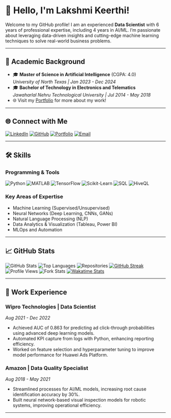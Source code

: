 # 👋 Hello, I'm Lakshmi Keerthi!

Welcome to my GitHub profile! I am an experienced **Data Scientist** with 6 years of professional expertise, including 4 years in AI/ML. I’m passionate about leveraging data-driven insights and cutting-edge machine learning techniques to solve real-world business problems.

---

## 🌟 Academic Background

- 🎓 **Master of Science in Artificial Intelligence** (CGPA: 4.0)  
  *University of North Texas | Jan 2023 - Dec 2024*  
- 🎓 **Bachelor of Technology in Electronics and Telematics**  
  *Jawaharlal Nehru Technological University | Jul 2014 - May 2018*  
- 🌐 Visit my [Portfolio](https://lakshmi-keerthi.github.io/my_portfolio/) for more about my work!

---

## 🌐 Connect with Me

[![LinkedIn](https://img.shields.io/badge/-LinkedIn-blue?style=flat&logo=linkedin&logoColor=white)](http://www.linkedin.com/in/lakshmi-keerthi)  [![GitHub](https://img.shields.io/badge/-GitHub-lightgrey?style=flat&logo=github&logoColor=white)](https://github.com/lakshmi-keerthi)  [![Portfolio](https://img.shields.io/badge/-Portfolio-black?style=flat&logo=firefox&logoColor=white)](https://lakshmi-keerthi.github.io/my_portfolio/)  [![Email](https://img.shields.io/badge/-Email-red?style=flat&logo=gmail&logoColor=white)](mailto:keerthi16101996@gmail.com)  

---

## 🛠️ Skills

### Programming & Tools
![Python](https://img.shields.io/badge/-Python-blue?style=flat&logo=python&logoColor=white)
![MATLAB](https://img.shields.io/badge/-MATLAB-orange?style=flat&logo=matlab)
![TensorFlow](https://img.shields.io/badge/-TensorFlow-orange?style=flat&logo=tensorflow&logoColor=white)
![Scikit-Learn](https://img.shields.io/badge/-Scikit--Learn-lightblue?style=flat&logo=scikit-learn&logoColor=white)
![SQL](https://img.shields.io/badge/-SQL-blue?style=flat&logo=postgresql&logoColor=white)
![HiveQL](https://img.shields.io/badge/-HiveQL-orange?style=flat)

### Key Areas of Expertise
- Machine Learning (Supervised/Unsupervised)  
- Neural Networks (Deep Learning, CNNs, GANs)  
- Natural Language Processing (NLP)  
- Data Analytics & Visualization (Tableau, Power BI)  
- MLOps and Automation  

---


## 📈 GitHub Stats

![GitHub Stats](https://github-readme-stats.vercel.app/api?username=lakshmi-keerthi&show_icons=true&theme=radical)
![Top Languages](https://github-readme-stats.vercel.app/api/top-langs/?username=lakshmi-keerthi&layout=compact&theme=radical)
![Repositories](https://github-readme-stats.vercel.app/api/pin/?username=lakshmi-keerthi&repo=repo-name&theme=radical)
[![GitHub Streak](https://github-readme-streak-stats.herokuapp.com/?user=lakshmi-keerthi&theme=radical)](https://git.io/streak-stats)
![Profile Views](https://komarev.com/ghpvc/?username=lakshmi-keerthi&color=brightgreen)
![Fork Stats](https://github-profile-summary-cards.vercel.app/api/cards/repos-per-language?username=lakshmi-keerthi&theme=radical)
[![Wakatime Stats](https://github-readme-stats.vercel.app/api/wakatime?username=lakshmi-keerthi&theme=radical)](https://wakatime.com/)


---
## 💼 Work Experience

### **Wipro Technologies** | Data Scientist  
*Aug 2021 - Dec 2022*  
- Achieved AUC of 0.863 for predicting ad click-through probabilities using advanced deep learning models.  
- Automated KPI capture from logs with Python, enhancing reporting efficiency.  
- Worked on feature selection and hyperparameter tuning to improve model performance for Huawei Ads Platform.

### **Amazon** | Data Quality Specialist  
*Aug 2018 - May 2021*  
- Streamlined processes for AI/ML models, increasing root cause identification accuracy by 30%.  
- Built neural network-based visual inspection models for robotic systems, improving operational efficiency.  

---


